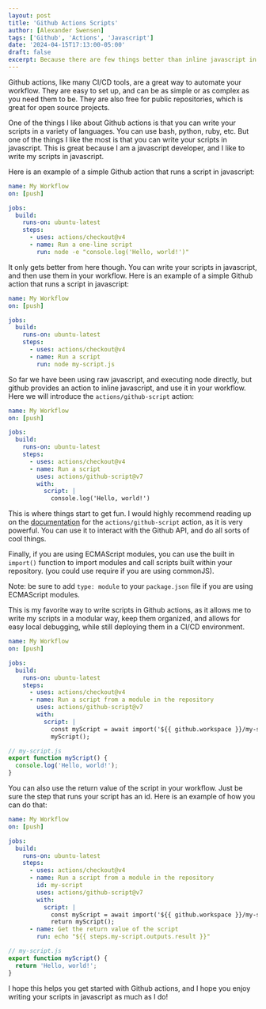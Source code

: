 ```yaml
---
layout: post
title: 'Github Actions Scripts'
author: [Alexander Swensen]
tags: ['Github', 'Actions', 'Javascript']
date: '2024-04-15T17:13:00-05:00'
draft: false
excerpt: Because there are few things better than inline javascript in your automations!
---
```


Github actions, like many CI/CD tools, are a great way to automate your workflow. They are easy to set up, and can be as simple or as complex as you need them to be. They are also free for public repositories, which is great for open source projects.

One of the things I like about Github actions is that you can write your scripts in a variety of languages. You can use bash, python, ruby, etc. But one of the things I like the most is that you can write your scripts in javascript. This is great because I am a javascript developer, and I like to write my scripts in javascript.

Here is an example of a simple Github action that runs a script in javascript:

```yaml
name: My Workflow
on: [push]

jobs:
  build:
    runs-on: ubuntu-latest
    steps:
      - uses: actions/checkout@v4
      - name: Run a one-line script
        run: node -e "console.log('Hello, world!')"
```

It only gets better from here though. You can write your scripts in javascript, and then use them in your workflow. Here is an example of a simple Github action that runs a script in javascript:

```yaml
name: My Workflow
on: [push]

jobs:
  build:
    runs-on: ubuntu-latest
    steps:
      - uses: actions/checkout@v4
      - name: Run a script
        run: node my-script.js
```

So far we have been using raw javascript, and executing node directly, but github provides an action to inline javascript, and use it in your workflow. Here we will introduce the `actions/github-script` action:

```yaml
name: My Workflow
on: [push]

jobs:
  build:
    runs-on: ubuntu-latest
    steps:
      - uses: actions/checkout@v4
      - name: Run a script
        uses: actions/github-script@v7
        with:
          script: |
            console.log('Hello, world!')
```

This is where things start to get fun. I would highly recommend reading up on the [documentation](https://github.com/actions/github-script) for the `actions/github-script` action, as it is very powerful. You can use it to interact with the Github API, and do all sorts of cool things.

Finally, if you are using ECMAScript modules, you can use the built in `import()` function to import modules and call scripts built within your repository. (you could use require if you are using commonJS).

Note: be sure to add `type: module` to your `package.json` file if you are using ECMAScript modules.

This is my favorite way to write scripts in Github actions, as it allows me to write my scripts in a modular way, keep them organized, and allows for easy local debugging, while still deploying them in a CI/CD environment.

```yaml
name: My Workflow
on: [push]

jobs:
  build:
    runs-on: ubuntu-latest
    steps:
      - uses: actions/checkout@v4
      - name: Run a script from a module in the repository
        uses: actions/github-script@v7
        with:
          script: |
            const myScript = await import('${{ github.workspace }}/my-script.js')
            myScript();
```

```javascript
// my-script.js
export function myScript() {
  console.log('Hello, world!');
}
```

You can also use the return value of the script in your workflow. Just be sure the step that runs your script has an id. Here is an example of how you can do that:

```yaml
name: My Workflow
on: [push]

jobs:
  build:
    runs-on: ubuntu-latest
    steps:
      - uses: actions/checkout@v4
      - name: Run a script from a module in the repository
        id: my-script
        uses: actions/github-script@v7
        with:
          script: |
            const myScript = await import('${{ github.workspace }}/my-script.js')
            return myScript();
      - name: Get the return value of the script
        run: echo "${{ steps.my-script.outputs.result }}"
```

```javascript
// my-script.js
export function myScript() {
  return 'Hello, world!';
}
```

I hope this helps you get started with Github actions, and I hope you enjoy writing your scripts in javascript as much as I do!
